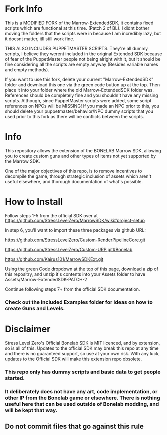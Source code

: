# Fork Info

This is a MODIFIED FORK of the Marrow-ExtendedSDK, it contains fixed scripts which are functional at this time. (Patch 2 of BL). I didnt bother moving the folders that the scripts were in because I am incredibly lazy, but it doesnt matter, itll still work fine.

THIS ALSO INCLUDES PUPPETMASTER SCRIPTS. They're all dummy scripts, I believe they werent included in the original Extended SDK because of fear of the PuppetMaster people not being alright with it, but it should be fine considering all the scripts are empty anyway (Besides variable names and empty methods).

If you want to use this fork, delete your current "Marrow-ExtendedSDK" folder and download this one via the green code button up at the top. Then place it into your folder where the old Marrow-ExtendedSDK folder was. References should be completely fine and you shouldn't have any missing scripts. Although, since PuppetMaster scripts were added, some script references on NPCs will be MISSING! If you made an NPC prior to this, you should delete your puppetmaster/behavior/NPC dummy scripts that you used prior to this fork as there will be conflicts between the scripts.

# Info
This repository allows the extension of the BONELAB Marrow SDK, allowing you to create custom guns and other types of items not yet supported by the Marrow SDK.

One of the major objectives of this repo, is to remove incentives to decompile the game, through strategic inclusion of assets which aren't useful elsewhere, and thorough documentation of what's possible.

# How to Install

Follow steps 1-5 from the official SDK over at https://github.com/StressLevelZero/MarrowSDK/wiki#project-setup

In step 6, you'll want to import these three packages via github URL:

https://github.com/StressLevelZero/Custom-RenderPipelineCore.git

https://github.com/StressLevelZero/Custom-URP.git#Bonelab

https://github.com/Kairus101/MarrowSDKExt.git

Using the green Code dropdown at the top of this page, download a zip of this repositry, and unzip it's contents into your Assets folder to have Assets/Marrow-ExtendedSDK-PATCH-2

Continue following steps 7+ from the official SDK documentation.

### Check out the included Examples folder for ideas on how to create Guns and Levels.

# Disclaimer
Stress Level Zero's Official Bonelab SDK is MIT licenced, and by extension, so is all of this. Updates to the official SDK may break this repo at any time and there is no guaranteed support, so use at your own risk. With any luck, updates to the Official SDK will make this extension repo obsolete.

### This repo only has dummy scripts and basic data to get people started.
### It deliberately does not have any art, code implementation, or other IP from the Bonelab game or elsewhere. There is nothing useful here that can be used outside of Bonelab modding, and will be kept that way.
## Do not commit files that go against this rule

